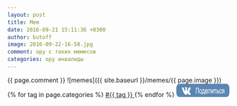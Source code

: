 ```yaml
---
layout: post
title: Mem
date: 2016-09-21 15:11:36 +0300
author: butoff
image: 2016-09-22-16-58.jpg
comment: ору с таких мемесов
categories: ору инвалиды 
---
```

{{ page.comment }}
![memes]({{ site.baseurl }}/memes/{{ page.image }})
{% for tag in page.categories %}
<a href="https://memeshub.github.io/{{ tag }}">
#{{ tag }}
</a>
{% endfor %}
<a href='http://vkontakte.ru/share.php?url=https://memeshub.github.io{{ page.url | uri: absolute }}' target='_blank'><img src='/images/vk.png' border='0' width='120' height='30' alt='' title='Поделиться ВКонтакте'></a>